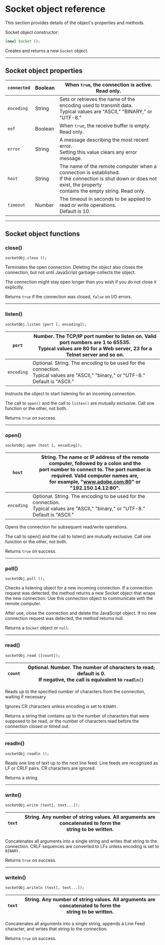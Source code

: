 # Socket object reference

This section provides details of the object's properties and methods.

Socket object constructor:

```javascript
[new] Socket ();
```

Creates and returns a new `Socket` object.

---

## Socket object properties

| `connected`   | Boolean   | When `true`, the connection is active. Read only.                                                                                                                                |
|---------------|-----------|--------------------------------------------------------------------------------------------------------------------------------------------------------------------------------|
| `encoding`    | String    | Sets or retrieves the name of the encoding used to transmit data.<br/>Typical values are "ASCII," "BINARY," or "UTF-8."                                                        |
| `eof`         | Boolean   | When `true`, the receive buffer is empty. Read only.                                                                                                                             |
| `error`       | String    | A message describing the most recent error.<br/>Setting this value clears any error message.                                                                                   |
| `host`        | String    | The name of the remote computer when a connection is established.<br/>If the connection is shut down or does not exist, the property<br/>contains the empty string. Read only. |
| `timeout`     | Number    | The timeout in seconds to be applied to read or write operations.<br/>Default is 10.                                                                                           |

---

## Socket object functions

### close()

`socketObj.close ();`

Terminates the open connection. Deleting the object also closes the connection, but not until JavaScript garbage-collects the object.

The connection might stay open longer than you wish if you do not close it explicitly.

Returns `true` if the connection was closed, `false` on I/O errors.

---

### listen()

`socketObj.listen (port [, encoding]);`

| `port`     | Number. The TCP/IP port number to listen on. Valid port numbers are 1 to 65535.<br/>Typical values are 80 for a Web server, 23 for a Telnet server and so on.   |
|------------|-----------------------------------------------------------------------------------------------------------------------------------------------------------------|
| `encoding` | Optional. String. The encoding to be used for the connection.<br/>Typical values are "ASCII," "binary," or "UTF-8." Default is "ASCII."                         |

Instructs the object to start listening for an incoming connection.

The call to `open()` and the call to `listen()` are mutually exclusive. Call one function or the other, not both.

Returns `true` on success.

---

### open()

`socketObj.open (host [, encoding]);`

| `host`     | String. The name or IP address of the remote computer, followed by a colon and the<br/>port number to connect to. The port number is required. Valid computer names are,<br/>for example, "www.adobe.com:80" or "192.150.14.12:80".   |
|------------|---------------------------------------------------------------------------------------------------------------------------------------------------------------------------------------------------------------------------------------|
| `encoding` | Optional. String. The encoding to be used for the connection.<br/>Typical values are "ASCII," "binary," or "UTF-8." Default is "ASCII."                                                                                               |

Opens the connection for subsequent read/write operations.

The call to open() and the call to listen() are mutually exclusive. Call one function or the other, not both.

Returns `true` on success.

---

### poll()

`socketObj.poll ();`

Checks a listening object for a new incoming connection. If a connection request was detected, the method returns a new Socket object that wraps the new connection. Use this connection object to communicate with the remote computer.

After use, close the connection and delete the JavaScript object. If no new connection request was detected, the method returns null.

Returns a `Socket` object or `null`.

---

### read()

`socketObj.read ([count]);`

| `count`   | Optional. Number. The number of characters to read; default is 0.<br/>If negative, the call is equivalent to `readln()`   |
|-----------|---------------------------------------------------------------------------------------------------------------------------|

Reads up to the specified number of characters from the connection, waiting if necessary.

Ignores CR characters unless encoding is set to `BINARY`.

Returns a string that contains up to the number of characters that were supposed to be read, or the number of characters read before the connection closed or timed out.

---

### readln()

`socketObj.readln ();`

Reads one line of text up to the next line feed. Line feeds are recognized as LF or CRLF pairs. CR characters are ignored.

Returns a string.

---

### write()

`socketObj.write (text[, text...]);`

| `text`   | String. Any number of string values. All arguments are concatenated to form the<br/>string to be written.   |
|----------|-------------------------------------------------------------------------------------------------------------|

Concatenates all arguments into a single string and writes that string to the connection. CRLF sequences are converted to LFs unless encoding is set to `BINARY.`

Returns `true` on success.

---

### writeln()

`socketObj.writeln (text[, text...]);`

| `text`   | String. Any number of string values. All arguments are concatenated to form the<br/>string to be written.   |
|----------|-------------------------------------------------------------------------------------------------------------|

Concatenates all arguments into a single string, appends a Line Feed character, and writes that string to the connection.

Returns `true` on success.
